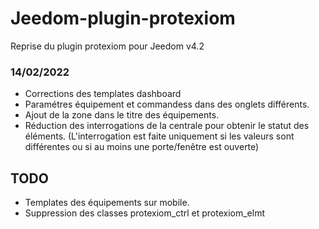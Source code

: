 # Jeedom-plugin-protexiom

Reprise du plugin protexiom pour Jeedom v4.2

### 14/02/2022
- Corrections des templates dashboard
- Paramétres équipement et commandess dans des onglets différents.
- Ajout de la zone dans le titre des équipements.
- Réduction des interrogations de la centrale pour obtenir le statut des éléments. (L'interrogation est faite uniquement si les valeurs sont différentes ou si au moins une porte/fenêtre est ouverte)

## TODO
- Templates des équipements sur mobile.
- Suppression des classes protexiom_ctrl et protexiom_elmt
